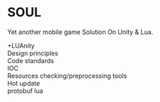 # SOUL
Yet another mobile game Solution On Unity &amp; Lua.

+LUAnity  
Design principles  
Code standards  
IOC  
Resources checking/preprocessing tools  
Hot update  
protobuf lua  
